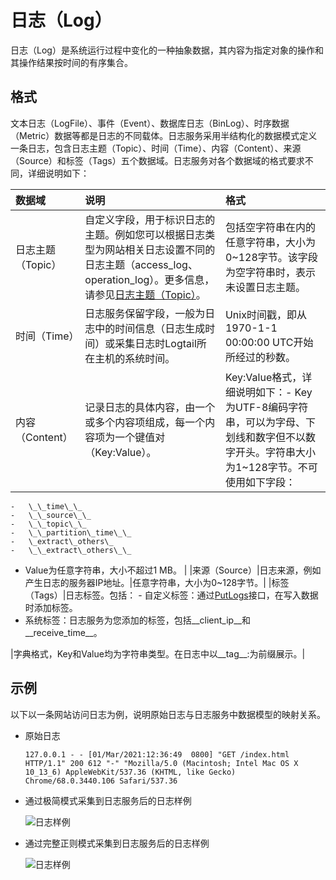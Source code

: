# 日志（Log）

日志（Log）是系统运行过程中变化的一种抽象数据，其内容为指定对象的操作和其操作结果按时间的有序集合。

## 格式

文本日志（LogFile）、事件（Event）、数据库日志（BinLog）、时序数据（Metric）数据等都是日志的不同载体。日志服务采用半结构化的数据模式定义一条日志，包含日志主题（Topic）、时间（Time）、内容（Content）、来源（Source）和标签（Tags）五个数据域。日志服务对各个数据域的格式要求不同，详细说明如下：

|数据域|说明|格式|
|:--|:-|:-|
|日志主题（Topic）|自定义字段，用于标识日志的主题。例如您可以根据日志类型为网站相关日志设置不同的日志主题（access\_log、operation\_log）。更多信息，请参见[日志主题（Topic）](/cn.zh-CN/产品简介/基本概念/日志主题.md)。|包括空字符串在内的任意字符串，大小为0~128字节。该字段为空字符串时，表示未设置日志主题。 |
|时间（Time）|日志服务保留字段，一般为日志中的时间信息（日志生成时间）或采集日志时Logtail所在主机的系统时间。|Unix时间戳，即从1970-1-1 00:00:00 UTC开始所经过的秒数。|
|内容（Content）|记录日志的具体内容，由一个或多个内容项组成，每一个内容项为一个键值对（Key:Value）。|Key:Value格式，详细说明如下：-   Key为UTF-8编码字符串，可以为字母、下划线和数字但不以数字开头。字符串大小为1~128字节。不可使用如下字段：
    -   \_\_time\_\_
    -   \_\_source\_\_
    -   \_\_topic\_\_
    -   \_\_partition\_time\_\_
    -   \_extract\_others\_
    -   \_\_extract\_others\_\_
-   Value为任意字符串，大小不超过1 MB。 |
|来源（Source）|日志来源，例如产生日志的服务器IP地址。|任意字符串，大小为0~128字节。|
|标签（Tags）|日志标签。包括： -   自定义标签：通过[PutLogs](/cn.zh-CN/开发指南/API参考/日志库相关接口/PutLogs.md)接口，在写入数据时添加标签。
-   系统标签：日志服务为您添加的标签，包括\_\_client\_ip\_\_和\_\_receive\_time\_\_。

|字典格式，Key和Value均为字符串类型。在日志中以\_\_tag\_\_:为前缀展示。|

## 示例

以下以一条网站访问日志为例，说明原始日志与日志服务中数据模型的映射关系。

-   原始日志

    ```
    127.0.0.1 - - [01/Mar/2021:12:36:49  0800] "GET /index.html HTTP/1.1" 200 612 "-" "Mozilla/5.0 (Macintosh; Intel Mac OS X 10_13_6) AppleWebKit/537.36 (KHTML, like Gecko) Chrome/68.0.3440.106 Safari/537.36
    ```

-   通过极简模式采集到日志服务后的日志样例

    ![日志样例](https://static-aliyun-doc.oss-accelerate.aliyuncs.com/assets/img/zh-CN/7782012261/p272301.png)

-   通过完整正则模式采集到日志服务后的日志样例

    ![日志样例](https://static-aliyun-doc.oss-accelerate.aliyuncs.com/assets/img/zh-CN/7782012261/p272326.png)


